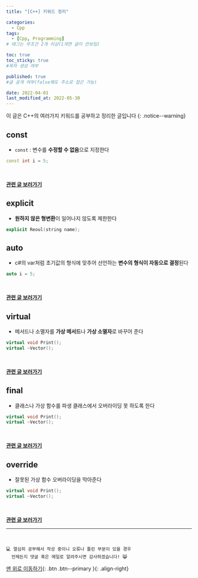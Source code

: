 ```yaml
---
title: "[C++] 키워드 정리" 

categories:
  - Cpp
tags:
  - [Cpp, Programming]
# 태그는 무조건 2개 이상(1개면 글이 안보임)

toc: true
toc_sticky: true
#목차 생성 여부

published: true
#글 공개 여부(false해도 주소로 접근 가능)

date: 2022-04-01
last_modified_at: 2022-05-30
---
```


<!-- description : 25자에서 160자 사이 -->
이 글은 C++의 여러가지 키워드를 공부하고 정리한 글입니다
{: .notice--warning}

## const
- `const` : 변수를 **수정할 수 없음**으로 지정한다
```cpp
const int i = 5;
```

<br>

[**관련 글 보러가기**](https://reoul.github.io/cpp/cpp-12/)

## explicit
- **원하지 않은 형변환**이 일어나지 않도록 제한한다
```cpp
explicit Reoul(string name);
```

## auto
- c#의 var처럼 초기값의 형식에 맞추어 선언하는 **변수의 형식이 자동으로 결정**된다
```cpp
auto i = 5;
```

<br>

[**관련 글 보러가기**](https://reoul.github.io/cpp/cpp-36/)

## virtual
- 메서드나 소멸자를 **가상 메서드**나 **가상 소멸자**로 바꾸어 준다
```cpp
virtual void Print();
virtual ~Vector();
```

<br>

[**관련 글 보러가기**](https://reoul.github.io/cpp/cpp-17/)

## final
- 클래스나 가상 함수를 파생 클래스에서 오버라이딩 못 하도록 한다
```cpp
virtual void Print();
virtual ~Vector();
```

<br>

[**관련 글 보러가기**](https://reoul.github.io/cpp/cpp-39/)

## override
- 잘못된 가상 함수 오버라이딩을 막아준다
```cpp
virtual void Print();
virtual ~Vector();
```

<br>

[**관련 글 보러가기**](https://reoul.github.io/cpp/cpp-39/)

***
<br>

    💻 열심히 공부해서 작성 중이니 오류나 틀린 부분이 있을 경우 
      언제든지 댓글 혹은 메일로 알려주시면 감사하겠습니다! 😸

[맨 위로 이동하기](#){: .btn .btn--primary }{: .align-right}